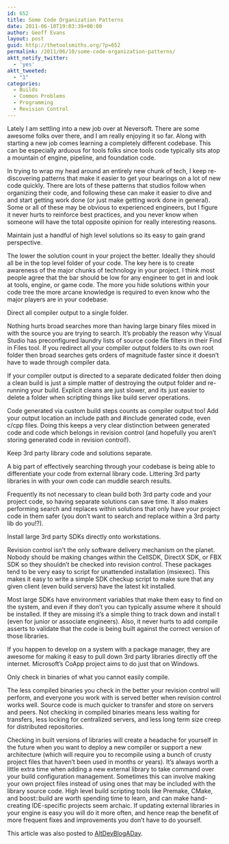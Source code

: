 ```yaml
---
id: 652
title: Some Code Organization Patterns
date: 2011-06-10T19:03:39+00:00
author: Geoff Evans
layout: post
guid: http://thetoolsmiths.org/?p=652
permalink: /2011/06/10/some-code-organization-patterns/
aktt_notify_twitter:
  - 'yes'
aktt_tweeted:
  - "1"
categories:
  - Builds
  - Common Problems
  - Programming
  - Revision Control
---
```

Lately I am settling into a new job over at Neversoft. There are some awesome folks over there, and I am really enjoying it so far. Along with starting a new job comes learning a completely different codebase. This can be especially arduous for tools folks since tools code typically sits atop a mountain of engine, pipeline, and foundation code.

In trying to wrap my head around an entirely new chunk of tech, I keep re-discovering patterns that make it easier to get your bearings on a lot of new code quickly. There are lots of these patterns that studios follow when organizing their code, and following these can make it easier to dive and and start getting work done (or just make getting work done in general). Some or all of these may be obvious to experienced engineers, but I figure it never hurts to reinforce best practices, and you never know when someone will have the total opposite opinion for really interesting reasons.

Maintain just a handful of high level solutions so its easy to gain grand perspective.

The lower the solution count in your project the better. Ideally they should all be in the top level folder of your code. The key here is to create awareness of the major chunks of technology in your project. I think most people agree that the bar should be low for any engineer to get in and look at tools, engine, or game code. The more you hide solutions within your code tree the more arcane knowledge is required to even know who the major players are in your codebase.

Direct all compiler output to a single folder.

Nothing hurts broad searches more than having large binary files mixed in with the source you are trying to search. It&#8217;s probably the reason why Visual Studio has preconfigured laundry lists of source code file filters in their Find in Files tool. If you redirect all your compiler output folders to its own root folder then broad searches gets orders of magnitude faster since it doesn&#8217;t have to wade through compiler data.

If your compiler output is directed to a separate dedicated folder then doing a clean build is just a simple matter of destroying the output folder and re-running your build. Explicit cleans are just slower, and its just easier to delete a folder when scripting things like build server operations.

Code generated via custom build steps counts as compiler output too! Add your output location an include path and #include generated code, even c/cpp files. Doing this keeps a very clear distinction between generated code and code which belongs in revision control (and hopefully you aren&#8217;t storing generated code in revision control!).

Keep 3rd party library code and solutions separate.

A big part of effectively searching through your codebase is being able to differentiate your code from external library code. Littering 3rd party libraries in with your own code can muddle search results.

Frequently its not necessary to clean build both 3rd party code and your project code, so having separate solutions can save time. It also makes performing search and replaces within solutions that only have your project code in them safer (you don&#8217;t want to search and replace within a 3rd party lib do you!?).

Install large 3rd party SDKs directly onto workstations.

Revision control isn&#8217;t the only software delivery mechanism on the planet. Nobody should be making changes within the CellSDK, DirectX SDK, or FBX SDK so they shouldn&#8217;t be checked into revision control. These packages tend to be very easy to script for unattended installation (msiexec). This makes it easy to write a simple SDK checkup script to make sure that any given client (even build servers) have the latest kit installed.

Most large SDKs have environment variables that make them easy to find on the system, and even if they don&#8217;t you can typically assume where it should be installed. If they are missing it&#8217;s a simple thing to track down and install t (even for junior or associate engineers). Also, it never hurts to add compile asserts to validate that the code is being built against the correct version of those libraries.

If you happen to develop on a system with a package manager, they are awesome for making it easy to pull down 3rd party libraries directly off the internet. Microsoft&#8217;s CoApp project aims to do just that on Windows.

Only check in binaries of what you cannot easily compile.

The less compiled binaries you check in the better your revision control will perform, and everyone you work with is served better when revision control works well. Source code is much quicker to transfer and store on servers and peers. Not checking in compiled binaries means less waiting for transfers, less locking for centralized servers, and less long term size creep for distributed repositories.

Checking in built versions of libraries will create a headache for yourself in the future when you want to deploy a new compiler or support a new architecture (which will require you to recompile using a bunch of crusty project files that haven&#8217;t been used in months or years). It&#8217;s always worth a little extra time when adding a new external library to take command over your build configuration management. Sometimes this can involve making your own project files instead of using ones that may be included with the library source code. High level build scripting tools like Premake, CMake, and boost::build are worth spending time to learn, and can make hand-creating IDE-specific projects seem archaic. If updating external libraries in your engine is easy you will do it more often, and hence reap the benefit of more frequent fixes and improvements you don&#8217;t have to do yourself.

This article was also posted to [AltDevBlogADay](http://altdevblogaday.org/2011/06/11/some-code-organization-patterns/).